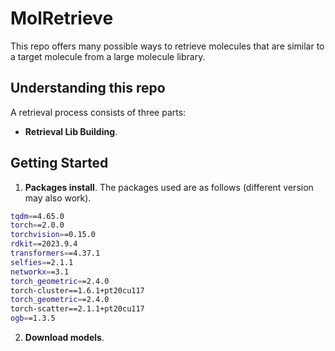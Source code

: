# MolRetrieve

This repo offers many possible ways to retrieve molecules that are similar to a target molecule from a large molecule library.

## Understanding this repo

A retrieval process consists of three parts:

- **Retrieval Lib Building**.



## Getting Started

1. **Packages install**. The packages used are as follows (different version may also work).
```bash
tqdm==4.65.0
torch==2.0.0
torchvision==0.15.0
rdkit==2023.9.4
transformers==4.37.1
selfies==2.1.1
networkx==3.1
torch_geometric==2.4.0
torch-cluster==1.6.1+pt20cu117
torch_geometric==2.4.0
torch-scatter==2.1.1+pt20cu117
ogb==1.3.5
```

2. **Download models**. 
